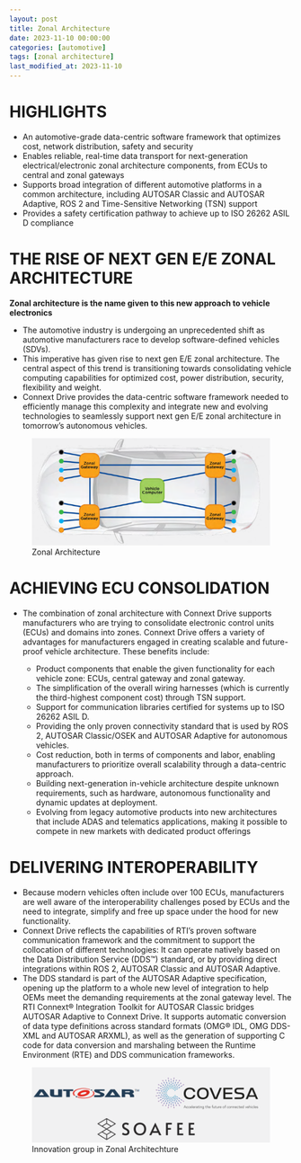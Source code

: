 ```yaml
---
layout: post
title: Zonal Architecture
date: 2023-11-10 00:00:00
categories: [automotive]
tags: [zonal architecture]
last_modified_at: 2023-11-10
---
```



# HIGHLIGHTS

* An automotive-grade data-centric software framework that
optimizes cost, network distribution, safety and security
* Enables reliable, real-time data transport for next-generation
electrical/electronic zonal architecture components, from
ECUs to central and zonal gateways
* Supports broad integration of different automotive platforms
in a common architecture, including AUTOSAR Classic and
AUTOSAR Adaptive, ROS 2 and Time-Sensitive Networking
(TSN) support
* Provides a safety certification pathway to achieve up to ISO
26262 ASIL D compliance

# THE RISE OF NEXT GEN E/E ZONAL ARCHITECTURE

**Zonal architecture is the name given to this new approach to vehicle electronics**

* The automotive industry is undergoing an unprecedented shift
as automotive manufacturers race to develop software-defined
vehicles (SDVs).
* This imperative has given rise to next gen E/E zonal architecture.
The central aspect of this trend is transitioning towards
consolidating vehicle computing capabilities for optimized cost,
power distribution, security, flexibility and weight.
* Connext Drive provides the data-centric software framework
needed to efficiently manage this complexity and integrate new
and evolving technologies to seamlessly support next gen E/E
zonal architecture in tomorrow’s autonomous vehicles.

<figure>
  <img src="/assets/img/blogs/zonal-architechture/introduction-about-zonal-architechture-1.png" alt="Zonal Architecture">
  <figcaption>Zonal Architecture</figcaption>
</figure>

# ACHIEVING ECU CONSOLIDATION

* The combination of zonal architecture with Connext Drive
supports manufacturers who are trying to consolidate electronic
control units (ECUs) and domains into zones. Connext Drive
offers a variety of advantages for manufacturers engaged in
creating scalable and future-proof vehicle architecture. These
benefits include:

  * Product components that enable the given functionality
  for each vehicle zone: ECUs, central gateway and zonal
  gateway.
  * The simplification of the overall wiring harnesses (which is
  currently the third-highest component cost) through TSN
  support.
  * Support for communication libraries certified for systems
  up to ISO 26262 ASIL D.
  * Providing the only proven connectivity standard that is
  used by ROS 2, AUTOSAR Classic/OSEK and AUTOSAR
  Adaptive for autonomous vehicles.
  * Cost reduction, both in terms of components and labor,
  enabling manufacturers to prioritize overall scalability
  through a data-centric approach.
  * Building next-generation in-vehicle architecture despite
  unknown requirements, such as hardware, autonomous
  functionality and dynamic updates at deployment.
  * Evolving from legacy automotive products into new
  architectures that include ADAS and telematics
  applications, making it possible to compete in new
  markets with dedicated product offerings

# DELIVERING INTEROPERABILITY

* Because modern vehicles often include over 100 ECUs,
manufacturers are well aware of the interoperability challenges
posed by ECUs and the need to integrate, simplify and free up
space under the hood for new functionality. 
* Connext Drive reflects the capabilities of RTI’s proven software
communication framework and the commitment to support the
collocation of different technologies: It can operate natively
based on the Data Distribution Service (DDS™) standard, or by
providing direct integrations within ROS 2, AUTOSAR Classic
and AUTOSAR Adaptive.
* The DDS standard is part of the AUTOSAR Adaptive
specification, opening up the platform to a whole new level of
integration to help OEMs meet the demanding requirements at
the zonal gateway level. The RTI Connext® Integration Toolkit
for AUTOSAR Classic bridges AUTOSAR Adaptive to Connext
Drive. It supports automatic conversion of data type definitions
across standard formats (OMG® IDL, OMG DDS-XML and
AUTOSAR ARXML), as well as the generation of supporting C
code for data conversion and marshaling between the Runtime
Environment (RTE) and DDS communication frameworks.

<figure>
  <img src="/assets/img/blogs/zonal-architechture/innovation-group.png" alt="INNOVATION IN ZONAL ARCHITECTURE">
  <figcaption>Innovation group in Zonal Architechture</figcaption>
</figure>
